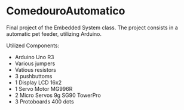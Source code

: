 # ComedouroAutomatico
Final project of the Embedded System class. The project consists in a automatic pet feeder, utilizing Arduino. 

Utilized Components:

* Arduino Uno R3
* Various jumpers
* Vatious resistors
* 3 pushbuttoms
* 1 Display LCD 16x2
* 1 Servo Motor MG996R
* 2 Micro Servos 9g SG90 TowerPro
* 3 Protoboards 400 dots
